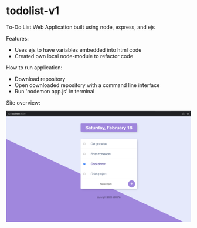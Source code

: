 # todolist-v1
 
To-Do List Web Application built using node, express, and ejs

Features:
- Uses ejs to have variables embedded into html code
- Created own local node-module to refactor code

How to run application:
- Download repository
- Open downloaded repository with a command line interface
- Run 'nodemon app.js' in terminal

Site overview:

![alt text](https://github.com/J0K3Rn/todolist-v1/blob/main/screenshots/overview.png?raw=true) 